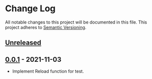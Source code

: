 # Change Log

All notable changes to this project will be documented in this file.
This project adheres to [Semantic Versioning](http://semver.org/).

## [Unreleased]

## [0.0.1] - 2021-11-03

- Implement Reload function for test.

[Unreleased]: https://github.com/kmdkuk/mcing-agent/compare/v0.0.1...HEAD
[0.0.1]: https://github.com/kmdkuk/mcing-agent/compare/9287a6582cdec20945b681273bb14b8011d8c9a7...v0.0.1
